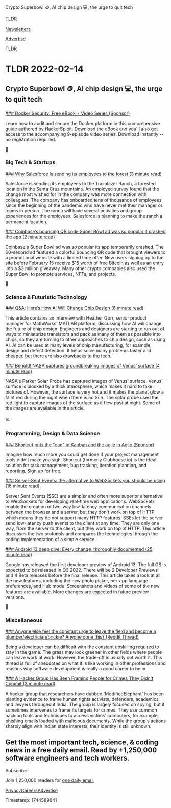 Crypto Superbowl 🪙, AI chip design 💻, the urge to quit tech

[TLDR](/)

[Newsletters](/newsletters)

[Advertise](https://advertise.tldr.tech/)

[TLDR](/)

# TLDR 2022-02-14

## Crypto Superbowl 🪙, AI chip design 💻, the urge to quit tech

### 

[### Docker Security: Free eBook + Video Series (Sponsor)](https://www.linode.com/content/kubernetes-guide/?utm_source=tldr&utm_medium=newsletter_sponsorship&utm_campaign=newsletter_sponsorship-tldr-kubernetes&utm_content=ebook-understanding_kubernetes&utm_term=)

Learn how to audit and secure the Docker platform in this comprehensive guide authored by HackerSploit. Download the eBook and you'll also get access to the accompanying 9-episode video series. Download instantly -- no registration required.

📱

### Big Tech & Startups

[### Why Salesforce is sending its employees to the forest (3 minute read)](https://fox40.com/news/california-connection/why-salesforce-is-sending-its-employees-to-the-forest/?utm_source=tldrnewsletter)

Salesforce is sending its employees to the Trailblazer Ranch, a forested location in the Santa Cruz mountains. An employee survey found that the change most wished for in the company was more connection with colleagues. The company has onboarded tens of thousands of employees since the beginning of the pandemic who have never met their manager or teams in person. The ranch will have several activities and group experiences for the employees. Salesforce is planning to make the ranch a permanent location.

[### Coinbase’s bouncing QR code Super Bowl ad was so popular it crashed the app (2 minute read)](https://www.theverge.com/2022/2/13/22932397/coinbases-qr-code-super-bowl-ad-app-crash?utm_source=tldrnewsletter)

Coinbase's Super Bowl ad was so popular its app temporarily crashed. The 60-second ad featured a colorful bouncing QR code that brought viewers to a promotional website with a limited time offer. New users signing up to the site before February 15 receive $15 worth of free Bitcoin as well as an entry into a $3 million giveaway. Many other crypto companies also used the Super Bowl to promote services, NFTs, and projects.

🚀

### Science & Futuristic Technology

[### Q&A: Here’s How AI Will Change Chip Design (6 minute read)](https://spectrum.ieee.org/ai-chip-design-matlab?utm_source=tldrnewsletter)

This article contains an interview with Heather Gorr, senior product manager for MathWorks’ MATLAB platform, discussing how AI will change the future of chip design. Engineers and designers are starting to run out of ways to miniaturize transistors and pack as many of them as possible into chips, so they are turning to other approaches to chip design, such as using AI. AI can be used at many levels of chip manufacturing, for example, design and defect detection. It helps solve many problems faster and cheaper, but there are also drawbacks to the tech.

[### Behold! NASA captures groundbreaking images of Venus’ surface (4 minute read)](https://www.inverse.com/science/venus-surface-pictures?utm_source=tldrnewsletter)

NASA's Parker Solar Probe has captured images of Venus' surface. Venus' surface is blocked by a thick atmosphere, which makes it hard to take pictures of. However, the surface is very hot and it makes the planet glow a faint red during the night when there is no Sun. The solar probe used the red light to capture images of the surface as it flew past at night. Some of the images are available in the article.

💻

### Programming, Design & Data Science

[### Shortcut puts the "can" in Kanban and the agile in Agile (Sponsor)](http://thld.co/2536020220204)

Imagine how much more you could get done if your project management tools didn't make you sigh. Shortcut (formerly Clubhouse.io) is the ideal solution for task management, bug tracking, iteration planning, and reporting. Sign up for free.

[### Server-Sent Events: the alternative to WebSockets you should be using (16 minute read)](https://germano.dev/sse-websockets/?utm_source=tldrnewsletter)

Server Sent Events (SSE) are a simpler and often more superior alternative to WebSockets for developing real-time web applications. WebSockets enable the creation of two-way low-latency communication channels between the browser and a server, but they don't work on top of HTTP, which means they do not support many HTTP features. SSEs let the server send low-latency push events to the client at any time. They are only one way, from the server to the client, but they work on top of HTTP. This article discusses the two protocols and compares the technologies through the coding implementation of a simple service.

[### Android 13 deep dive: Every change, thoroughly documented (25 minute read)](https://blog.esper.io/android-13-deep-dive/?utm_source=tldrnewsletter)

Google has released the first developer preview of Android 13. The full OS is expected to be released in Q3 2022. There will be 2 Developer Previews and 4 Beta releases before the final release. This article takes a look at all the new features, including the new photo picker, per-app language preferences, and Hub mode. Screenshots and videos of some of the new features are available. More changes are expected in future preview versions.

🎁

### Miscellaneous

[### Anyone else feel the constant urge to leave the field and become a plumber/electrician/brickie? Anyone done this? (Reddit Thread)](https://www.reddit.com/r/cscareerquestions/comments/sm54ri/anyone_else_feel_the_constant_urge_to_leave_the/?utm_source=tldrnewsletter)

Being a developer can be difficult with the constant upskilling required to stay in the game. The grass may look greener in other fields where people can leave work at work. However, the trade-off is usually not worth it. This thread is full of anecdotes on what it is like working in other professions and reasons why software development is really a good career to be in.

[### A Hacker Group Has Been Framing People for Crimes They Didn't Commit (3 minute read)](https://gizmodo.com/a-hacker-group-has-been-framing-people-for-crimes-they-1848522497?utm_source=tldrnewsletter)

A hacker group that researchers have dubbed 'ModifiedElephant' has been planting evidence to frame human rights activists, defenders, academics, and lawyers throughout India. The group is largely focused on spying, but it sometimes intervenes to frame its targets for crimes. They use common hacking tools and techniques to access victims' computers, for example, phishing emails loaded with malicious documents. While the group's actions sharply align with Indian state interests, their identity is still unknown.

## Get the most important tech, science, & coding news in a free daily email. Read by +1,250,000 software engineers and tech workers.

Subscribe

Join 1,250,000 readers for [one daily email](/api/latest/tech)

[Privacy](/privacy)[Careers](https://jobs.ashbyhq.com/tldr.tech)[Advertise](/tech/advertise)

Timestamp: 1744589641